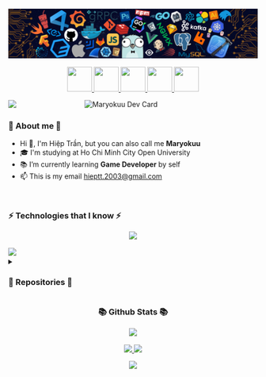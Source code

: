 <!-- Header -->
<p align="center"><a href="#"><img src="https://raw.githubusercontent.com/KevinPatel04/KevinPatel04/master/header.png" /></a></p>



<!-- Contact -->
<p align="center">
	<a href="https://www.linkedin.com/in/tranthiep2912003/">
		<img
		src="https://i.imgur.com/9YcFzKc.png"
		height="50"
		width="50" />
	</a>
	<a href="https://www.facebook.com/t.theip2901">
		<img
		src="https://i.imgur.com/8TclXou.png"
		height="50"
		width="50" />
	</a>
	<a href="https://www.instagram.com/t.theip2901/">
		<img src="https://i.imgur.com/l5VLeAv.png"
		height="50"
		width="50" />
	</a>
	<a href="https://twitter.com/t_theip2901">
		<img src="https://i.imgur.com/ZEjdzhy.png"
		height="50"
		width="50" />
	</a>
	<a href="https://github.com/Maryokuu">
		<img
		src="https://i.imgur.com/XlW7i2S.png"
		height="50"
		width="50" />
	</a>
</p>



<!-- LINE --> <a href="#"><img src="https://user-images.githubusercontent.com/73097560/115834477-dbab4500-a447-11eb-908a-139a6edaec5c.gif" /></a>



<!-- Dev Card -->
<a href="https://app.daily.dev/Maryokuu">
	<img
	align="right"
	src="https://github.com/Maryokuu/Maryokuu/blob/main/devcard.svg"
	width="350"
	alt="Maryokuu Dev Card" />
</a>



<!-- Description -->
### 🔰 About me 🔰
- Hi 👋, I'm Hiệp Trần, but you can also call me **Maryokuu**
- 🎓 I'm studying at Ho Chi Minh City Open University
- 📚 I’m currently learning **Game Developer** by self
- 📫 This is my email [hieptt.2003@gmail.com](hieptt.2003@gmail.com)



<br />



<!-- Technologies -->
### ⚡ Technologies that I know ⚡
<p align="center">
  <a href="https://skillicons.dev">
    <img src="https://skillicons.dev/icons?i=c,cpp,cs,dotnet,java,py,mysql,php,html,css,js,jquery,react,sass,ts,regex,unreal,unity,idea,eclipse,visualstudio,vscode,git,github,githubactions,gitlab,netlify,replit,heroku,firebase,stackoverflow,linux&perline=8&theme=dark" />
  </a>
</p>



<!-- LINE --> <a href="#"><img src="https://user-images.githubusercontent.com/73097560/115834477-dbab4500-a447-11eb-908a-139a6edaec5c.gif" /></a>



<!-- Repositories -->
<details><summary><h3>📌 Repositories 📌</h3></summary>
	<div>
		<p align="center">
			<a href="https://github.com/Maryokuu/Doge-Game">
				<img src="https://github-readme-stats.vercel.app/api/pin/?username=Maryokuu&show_owner=true&repo=Doge-Game&theme=tokyonight" />
			</a>
			<a href="https://github.com/Maryokuu/Flappy-Bird">
				<img src="https://github-readme-stats.vercel.app/api/pin/?username=Maryokuu&show_owner=true&repo=Flappy-Bird&theme=tokyonight" />
			</a>
			<a href="https://github.com/Maryokuu/Food-Management">
				<img src="https://github-readme-stats.vercel.app/api/pin/?username=Maryokuu&show_owner=true&repo=Food-Management&theme=tokyonight" />
			</a>
			<a href="https://github.com/Maryokuu/Words-Counter">
				<img src="https://github-readme-stats.vercel.app/api/pin/?username=Maryokuu&show_owner=true&repo=Words-Counter&theme=tokyonight" />
			</a>
		</p>
	</div>
</details>



<!-- Github Stats -->
<h3 align="center">📚 Github Stats 📚</h3>
<p align="center">
	<a href="https://github.com/Maryokuu">
		<img src="https://github-readme-stats.vercel.app/api/top-langs/?username=Maryokuu&layout=compact&hide_border=true&langs_count=10&size_weight=0.5&count_weight=0.5&theme=tokyonight" />
	</a>
</p>
<p align="center">
	<a href="https://github.com/Maryokuu">
		<img src="https://github-readme-stats.vercel.app/api?username=Maryokuu&rank_icon=github&show_icons=truee&hide_border=true&custom_title=Maryokuu's%20Github%20Stats&theme=tokyonight&card_width=400" />
	</a>
	<a href="https://github.com/Maryokuu">
		<img src="https://github-readme-streak-stats.herokuapp.com?user=Maryokuu&theme=tokyonight&hide_border=true&card_width=400" />
	</a>
</p>
<p align="center">
	<a href="https://github.com/Maryokuu">
		<img src="https://github-readme-activity-graph.vercel.app/graph?username=Maryokuu&custom_title=Maryokuu's%20Contribution%20Graph&theme=tokyo-night" />
	</a>
</p>



